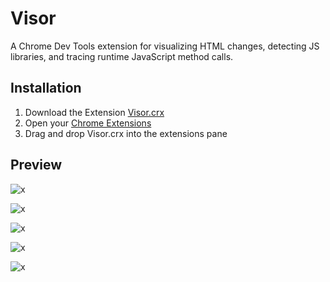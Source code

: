 # Visor
A Chrome Dev Tools extension for visualizing HTML changes, detecting JS libraries, and tracing runtime JavaScript method calls.

## Installation

1. Download the Extension [Visor.crx](https://raw.githubusercontent.com/NUDelta/Visor/master/dist/Visor.crx)
2. Open your [Chrome Extensions](chrome://extensions/)
3. Drag and drop Visor.crx into the extensions pane

## Preview

![x](https://raw.githubusercontent.com/NUDelta/Visor/master/dist/img/demo0.png "")

![x](https://raw.githubusercontent.com/NUDelta/Visor/master/dist/img/demo1.png "")

![x](https://raw.githubusercontent.com/NUDelta/Visor/master/dist/img/demo2.png "")

![x](https://raw.githubusercontent.com/NUDelta/Visor/master/dist/img/demo3.png "")

![x](https://raw.githubusercontent.com/NUDelta/Visor/master/dist/img/demo4.png "")

